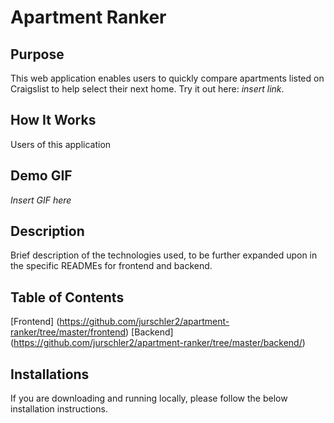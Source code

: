 # Apartment Ranker

## Purpose

This web application enables users to quickly compare apartments listed on Craigslist to help select their next home. Try it out here: *insert link*.

## How It Works

Users of this application

## Demo GIF

*Insert GIF here*

## Description

Brief description of the technologies used, to be further expanded upon in the specific READMEs for frontend and backend.

## Table of Contents

[Frontend] (https://github.com/jurschler2/apartment-ranker/tree/master/frontend)
[Backend] (https://github.com/jurschler2/apartment-ranker/tree/master/backend/)

## Installations

If you are downloading and running locally, please follow the below installation instructions.



